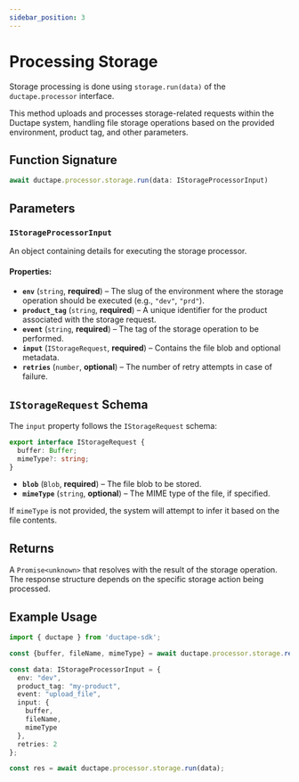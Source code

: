 ```yaml
---
sidebar_position: 3
---
```


# Processing Storage  

Storage processing is done using `storage.run(data)` of the `ductape.processor` interface.  

This method uploads and processes storage-related requests within the Ductape system, handling file storage operations based on the provided environment, product tag, and other parameters.  

## Function Signature  
```typescript
await ductape.processor.storage.run(data: IStorageProcessorInput)
```

## Parameters  

### `IStorageProcessorInput`  
An object containing details for executing the storage processor.  

#### Properties:  
- **`env`** (`string`, **required**) – The slug of the environment where the storage operation should be executed (e.g., `"dev"`, `"prd"`).  
- **`product_tag`** (`string`, **required**) – A unique identifier for the product associated with the storage request.  
- **`event`** (`string`, **required**) – The tag of the storage operation to be performed.  
- **`input`** (`IStorageRequest`, **required**) – Contains the file blob and optional metadata.  
- **`retries`** (`number`, **optional**) – The number of retry attempts in case of failure.  

## `IStorageRequest` Schema  
The `input` property follows the `IStorageRequest` schema:  
```typescript
export interface IStorageRequest {
  buffer: Buffer;
  mimeType?: string;
}
```
- **`blob`** (`Blob`, **required**) – The file blob to be stored.  
- **`mimeType`** (`string`, **optional**) – The MIME type of the file, if specified.  

If `mimeType` is not provided, the system will attempt to infer it based on the file contents.  

## Returns  
A `Promise<unknown>` that resolves with the result of the storage operation. The response structure depends on the specific storage action being processed.  

## Example Usage  
```typescript
import { ductape } from 'ductape-sdk';

const {buffer, fileName, mimeType} = await ductape.processor.storage.readFile(filePath)

const data: IStorageProcessorInput = {
  env: "dev",
  product_tag: "my-product",
  event: "upload_file",
  input: {
    buffer,
    fileName,
    mimeType
  },
  retries: 2
};

const res = await ductape.processor.storage.run(data);
```
